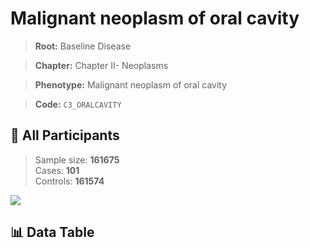 # Malignant neoplasm of oral cavity

> **Root:** Baseline Disease  

> **Chapter:** Chapter II- Neoplasms  

> **Phenotype:** Malignant neoplasm of oral cavity  

> **Code:** `C3_ORALCAVITY`

## 🧪 All Participants  
> Sample size: **161675**  
> Cases: **101**  
> Controls: **161574**
<img src="/Sensitive/Figures/ALL/Baseline/C3_ORALCAVITY.png"/>

## 📊 Data Table
<CsvTableMRF src="/Sensitive/Data/ALL/Baseline/LG_C3_ORALCAVITY.csv"/>

